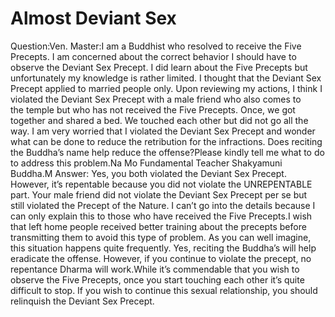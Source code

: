 # Almost Deviant Sex

Question:Ven. Master:I am a Buddhist who resolved to receive the Five Precepts. I am concerned about the correct behavior I should have to observe the Deviant Sex Precept. I did learn about the Five Precepts but unfortunately my knowledge is rather limited. I thought that the Deviant Sex Precept applied to married people only. Upon reviewing my actions, I think I violated the Deviant Sex Precept with a male friend who also comes to the temple but who has not received the Five Precepts.      Once, we got together and shared a bed. We touched each other but did not go all the way. I am very worried that I violated the Deviant Sex Precept and wonder what can be done to reduce the retribution for the infractions. Does reciting the Buddha’s name help reduce the offense?Please kindly tell me what to do to address this problem.​Na Mo Fundamental Teacher Shakyamuni Buddha.M  Answer: Yes, you both violated the Deviant Sex Precept. However, it’s repentable because you did not violate the UNREPENTABLE part. Your male friend did not violate the Deviant Sex Precept per se but still violated the Precept of the Nature. I can’t go into the details because I can only explain this to those who have received the Five Precepts.I wish that left home people received better training about the precepts before transmitting them to avoid this type of problem. As you can well imagine, this situation happens quite frequently. Yes, reciting the Buddha’s will help eradicate the offense. However, if you continue to violate the precept, no repentance Dharma will work.While it’s commendable that you wish to observe the Five Precepts, once you start touching each other it’s quite difficult to stop. If you wish to continue this sexual relationship, you should relinquish the Deviant Sex Precept.